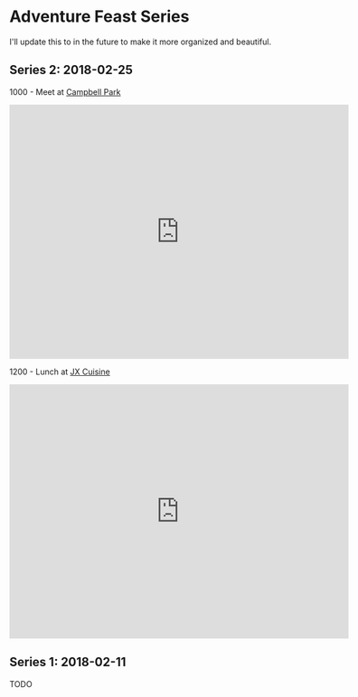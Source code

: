 # Adventure Feast Series

I'll update this to in the future to make it more organized and beautiful.

## Series 2: 2018-02-25

1000 - Meet at [Campbell Park](https://www.google.com/maps/place/Campbell+Park/@37.2852752,-121.9932822,11z/data=!4m8!1m2!2m1!1scampbell+park!3m4!1s0x808e34e77c499177:0xa44a8b976d47eca8!8m2!3d37.2863345!4d-121.9392675) 

<iframe src="https://www.google.com/maps/embed?pb=!1m18!1m12!1m3!1d203162.61915864877!2d-121.99328221885247!3d37.28527518566441!2m3!1f0!2f0!3f0!3m2!1i1024!2i768!4f13.1!3m3!1m2!1s0x808e34e77c499177%3A0xa44a8b976d47eca8!2sCampbell+Park!5e0!3m2!1sen!2sus!4v1519538939240" width="600" height="450" frameborder="0" style="border:0" allowfullscreen></iframe>

1200 - Lunch at [JX Cuisine](https://www.google.com/maps/place/JX+Cuisine/@37.3384606,-121.9971978,17z/data=!3m1!4b1!4m5!3m4!1s0x808fb5885ac0385b:0x73b760da8d671189!8m2!3d37.3384564!4d-121.9950091)

<iframe src="https://www.google.com/maps/embed?pb=!1m18!1m12!1m3!1d3172.1709790860546!2d-121.99719778441232!3d37.338460644914186!2m3!1f0!2f0!3f0!3m2!1i1024!2i768!4f13.1!3m3!1m2!1s0x808fb5885ac0385b%3A0x73b760da8d671189!2sJX+Cuisine!5e0!3m2!1sen!2sus!4v1519539032166" width="600" height="450" frameborder="0" style="border:0" allowfullscreen></iframe>


## Series 1: 2018-02-11

TODO
